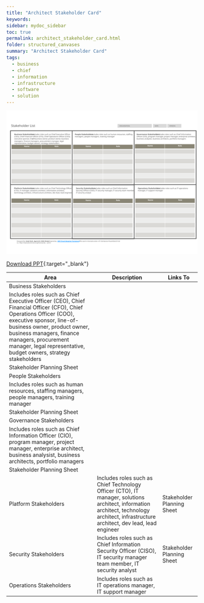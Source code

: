 ```yaml
---
title: "Architect Stakeholder Card"
keywords: 
sidebar: mydoc_sidebar
toc: true
permalink: architect_stakeholder_card.html
folder: structured_canvases
summary: "Architect Stakeholder Card"
tags: 
  - business
  - chief
  - information
  - infrastructure
  - software
  - solution
---
```


![image001](media/architect_stakeholder_card.svg)

[Download PPT](media/ppt/architect_stakeholder_card.ppt){:target="_blank"}

| Area                    | Description                                                                                                                                                                                                                                                                                         | Links To                   |
| ----------------------- | --------------------------------------------------------------------------------------------------------------------------------------------------------------------------------------------------------------------------------------------------------------------------------------------------- | -------------------------- |
| Business Stakeholders   
| Includes roles such as Chief Executive Officer (CEO), Chief Financial Officer (CFO), Chief Operations Officer (COO), executive sponsor, line-of-business owner, product owner, business managers, finance managers, procurement manager, legal representative, budget owners, strategy stakeholders 
| Stakeholder Planning Sheet |
| People Stakeholders     
| Includes roles such as human resources, staffing managers, people managers, training manager
| Stakeholder Planning Sheet |
| Governance Stakeholders 
| Includes roles such as Chief Information Officer (CIO), program manager, project manager, enterprise architect, business analysist, business architects, portfolio managers
| Stakeholder Planning Sheet |
| Platform Stakeholders   | Includes roles such as Chief Technology Officer (CTO), IT manager, solutions architect, information architect, technology architect, infrastructure architect, dev lead, lead engineer                                                                                                              | Stakeholder Planning Sheet |
| Security Stakeholders   | Includes roles such as Chief Information Security Officer (CISO), IT security manager team member, IT security analyst                                                                                                                                                                              | Stakeholder Planning Sheet |
| Operations Stakeholders | Includes roles such as IT operations manager, IT support manager                                                                                                                                                                                                                                    |                            |
